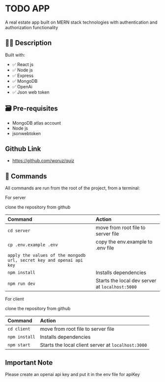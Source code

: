 # TODO APP

A real estate app built on MERN stack technologies with authentication and authorization functionality

## 👩‍🚀 Description

Built with:
- ✅ React js
- ✅ Node js
- ✅ Express
- ✅ MongoDB
- ✅ OpenAi
- ✅ Json web token

## 🗃️ Pre-requisites
- MongoDB atlas account
- Node js
- jsonwebtoken

## Github Link
- https://github.com/woruz/quiz


## 🧞 Commands

All commands are run from the root of the project, from a terminal:

For server

clone the repository from github


| Command               | Action                                          |
| :-------------------- | :-----------------------------------------------|
| `cd server`           | move from root file to server file              |
| `cp .env.example .env`           | copy the env.example to .env file              |
| `apply the values of the mongodb url, secret key and openai api key`            |
| `npm install`         | Installs dependencies                           |
| `npm run dev`         | Starts the local dev server at `localhost:5000` |

For client

clone the repository from github


| Command               | Action                                          |
| :-------------------- | :-----------------------------------------------|
| `cd client`           | move from root file to server file              |
| `npm install`         | Installs dependencies                           |
| `npm start`           | Starts the local client server at `localhost:3000` |

## Important Note

Please create an openai api key and put it in the env file for apiKey